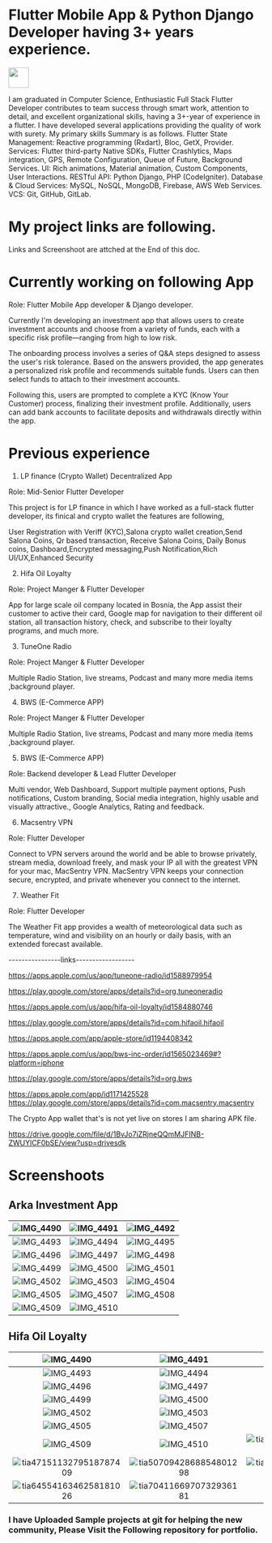 # Flutter Mobile App & Python Django Developer having 3+ years experience.

<tr >
    <td ><img src="https://user-images.githubusercontent.com/57150383/117805216-26172900-b272-11eb-9b9d-2be969789a55.png" width="40" height="40"></td>
    
</tr>

I am graduated in Computer Science, Enthusiastic Full Stack Flutter Developer contributes to team 
success through smart work, attention to detail, and excellent organizational skills, having a 3+-year 
of experience in a flutter. I have developed several applications providing the quality of work with 
surety.
My primary skills Summary is as follows.
Flutter State Management: Reactive programming (Rxdart), Bloc, GetX, Provider.
Services: Flutter third-party Native SDKs, Flutter Crashlytics, Maps integration, GPS, 
Remote Configuration, Queue of Future, Background Services.
UI: Rich animations, Material animation, Custom Components, User Interactions.
RESTful API: Python Django, PHP (CodeIgniter).
Database & Cloud Services: MySQL, NoSQL, MongoDB, Firebase, AWS Web Services.
VCS: Git, GitHub, GitLab.

<!-- ![Rizwan's GitHub stats](https://github-readme-stats.vercel.app/api?username=rizwanch173&show_icons=true&theme=radical&hide=contribs) -->

# My project links are following.

Links and Screenshoot are attched at the End of this doc.

# Currently working on following App

Role: Flutter Mobile App developer & Django developer.

Currently I'm developing an investment app that allows users to create investment accounts and choose from a variety of funds, each with a specific risk profile—ranging from high to low risk. 

The onboarding process involves a series of Q&A steps designed to assess the user's risk tolerance. Based on the answers provided, the app generates a personalized risk profile and recommends suitable funds. Users can then select funds to attach to their investment accounts.

Following this, users are prompted to complete a KYC (Know Your Customer) process, finalizing their investment profile. Additionally, users can add bank accounts to facilitate deposits and withdrawals directly within the app.


# Previous experience

1. LP finance (Crypto Wallet) Decentralized App

Role: Mid-Senior Flutter Developer

This project is for LP finance in which I have worked as a full-stack flutter developer, its finical and crypto wallet the features are following,

User Registration with Veriff (KYC),Salona crypto wallet creation,Send Salona Coins, Qr based transaction, Receive Salona Coins, Daily Bonus coins, Dashboard,Encrypted messaging,Push Notification,Rich UI/UX,Enhanced Security

2. Hifa Oil Loyalty

Role: Project Manger & Flutter Developer 

App for large scale oil company located in Bosnia, the App assist their customer to active their card, Google map for navigation to their different oil station, all transaction history, check, and subscribe to their loyalty programs, and much more.

3. TuneOne Radio

Role: Project Manger & Flutter Developer 

Multiple Radio Station, live streams, Podcast and many more media items ,background player.

4. BWS (E-Commerce APP)

Role: Project Manger & Flutter Developer 

Multiple Radio Station, live streams, Podcast and many more media items ,background player.

5. BWS (E-Commerce APP)

Role: Backend developer & Lead Flutter Developer 

Multi vendor, Web Dashboard, Support multiple payment options, Push notifications, Custom branding, Social media integration,  highly usable and visually attractive., Google Analytics, Rating and feedback.

6. Macsentry VPN

Role: Flutter Developer 

Connect to VPN servers around the world and be able to browse privately, stream media, download freely, and mask your IP all with the greatest VPN for your mac, MacSentry VPN. MacSentry VPN keeps your connection secure, encrypted, and private whenever you connect to the internet.

7. Weather Fit

Role: Flutter Developer 

The Weather Fit app provides  a wealth of meteorological data such as temperature, wind and visibility on an hourly or daily basis, with an extended forecast available. 

----------------links------------------

https://apps.apple.com/us/app/tuneone-radio/id1588979954

https://play.google.com/store/apps/details?id=org.tuneoneradio

https://apps.apple.com/us/app/hifa-oil-loyalty/id1584880746

https://play.google.com/store/apps/details?id=com.hifaoil.hifaoil

https://apps.apple.com/app/apple-store/id1194408342 

https://apps.apple.com/us/app/bws-inc-order/id1565023469#?platform=iphone

https://play.google.com/store/apps/details?id=org.bws

https://apps.apple.com/app/id1171425528
https://play.google.com/store/apps/details?id=com.macsentry.macsentry

The Crypto App wallet that's is not yet live on stores I am sharing APK file. 

https://drive.google.com/file/d/1BvJo7iZRjneQQmMJFINB-ZWUYlCF0bSE/view?usp=drivesdk

# Screenshoots

## Arka Investment App


| ![IMG_4490](https://github.com/rizwanch173/Flutter-Social-App-UI-Kit/assets/57150383/40afc57e-a7cd-4061-80c7-c432f0d68fd8) | ![IMG_4491](https://github.com/rizwanch173/Flutter-Social-App-UI-Kit/assets/57150383/f3a63a00-30cb-4c0c-914c-2c0c3316be9e) | ![IMG_4492](https://github.com/rizwanch173/Flutter-Social-App-UI-Kit/assets/57150383/e22cd979-d3d1-4d67-8cc7-b592a2cd786e) |
|:--:|:--:|:--:|
| ![IMG_4493](https://github.com/rizwanch173/Flutter-Social-App-UI-Kit/assets/57150383/5a3dd79f-6528-4a69-8ad5-3fc3354cd488) | ![IMG_4494](https://github.com/rizwanch173/Flutter-Social-App-UI-Kit/assets/57150383/f58a75c2-82c5-4105-84ba-631bdcf09e36) | ![IMG_4495](https://github.com/rizwanch173/Flutter-Social-App-UI-Kit/assets/57150383/2365361e-a29b-47f2-908c-b4754cacc53c) |
| ![IMG_4496](https://github.com/rizwanch173/Flutter-Social-App-UI-Kit/assets/57150383/bfbff32c-580d-4a7c-baf7-5385f824f05a) | ![IMG_4497](https://github.com/rizwanch173/Flutter-Social-App-UI-Kit/assets/57150383/d4812f5a-7554-4c2a-94fe-233c78a7fd7f) | ![IMG_4498](https://github.com/rizwanch173/Flutter-Social-App-UI-Kit/assets/57150383/b7bd3fc0-c749-4c37-98d5-d3c815982883) |
| ![IMG_4499](https://github.com/rizwanch173/Flutter-Social-App-UI-Kit/assets/57150383/ef73c4c5-add6-4043-9108-6b4d0b1aaa08) | ![IMG_4500](https://github.com/rizwanch173/Flutter-Social-App-UI-Kit/assets/57150383/bbb401ae-3de2-436a-9842-32b6d5b2a21d) | ![IMG_4501](https://github.com/rizwanch173/Flutter-Social-App-UI-Kit/assets/57150383/8786c8f8-450d-4673-918b-1a1830ed4aab) |
| ![IMG_4502](https://github.com/rizwanch173/Flutter-Social-App-UI-Kit/assets/57150383/29866951-0e40-4a2f-b822-2095d78ce43e) | ![IMG_4503](https://github.com/rizwanch173/Flutter-Social-App-UI-Kit/assets/57150383/32da122f-65c2-48bc-899b-753a0d33597f) | ![IMG_4504](https://github.com/rizwanch173/Flutter-Social-App-UI-Kit/assets/57150383/455fc190-7725-4008-acb0-e689a8dc58c6) |
| ![IMG_4505](https://github.com/rizwanch173/Flutter-Social-App-UI-Kit/assets/57150383/2228430c-e054-4031-a4ad-c8b8664af6b0) | ![IMG_4507](https://github.com/rizwanch173/Flutter-Social-App-UI-Kit/assets/57150383/f644edd9-b50e-49e8-9b7d-aaed848025f9) | ![IMG_4508](https://github.com/rizwanch173/Flutter-Social-App-UI-Kit/assets/57150383/b4c662b4-8555-4e66-a147-dd9a1eb7a60f) |
| ![IMG_4509](https://github.com/rizwanch173/Flutter-Social-App-UI-Kit/assets/57150383/503aace0-125f-4063-af13-5784714267d5) | ![IMG_4510](https://github.com/rizwanch173/Flutter-Social-App-UI-Kit/assets/57150383/7c0d04a7-3a55-4bed-b474-80d757dd732f) | |

## Hifa Oil Loyalty

| ![IMG_4490](https://github.com/rizwanch173/Flutter-Social-App-UI-Kit/assets/57150383/40afc57e-a7cd-4061-80c7-c432f0d68fd8) | ![IMG_4491](https://github.com/rizwanch173/Flutter-Social-App-UI-Kit/assets/57150383/f3a63a00-30cb-4c0c-914c-2c0c3316be9e) | ![IMG_4492](https://github.com/rizwanch173/Flutter-Social-App-UI-Kit/assets/57150383/e22cd979-d3d1-4d67-8cc7-b592a2cd786e) |
|:--:|:--:|:--:|
| ![IMG_4493](https://github.com/rizwanch173/Flutter-Social-App-UI-Kit/assets/57150383/5a3dd79f-6528-4a69-8ad5-3fc3354cd488) | ![IMG_4494](https://github.com/rizwanch173/Flutter-Social-App-UI-Kit/assets/57150383/f58a75c2-82c5-4105-84ba-631bdcf09e36) | ![IMG_4495](https://github.com/rizwanch173/Flutter-Social-App-UI-Kit/assets/57150383/2365361e-a29b-47f2-908c-b4754cacc53c) |
| ![IMG_4496](https://github.com/rizwanch173/Flutter-Social-App-UI-Kit/assets/57150383/bfbff32c-580d-4a7c-baf7-5385f824f05a) | ![IMG_4497](https://github.com/rizwanch173/Flutter-Social-App-UI-Kit/assets/57150383/d4812f5a-7554-4c2a-94fe-233c78a7fd7f) | ![IMG_4498](https://github.com/rizwanch173/Flutter-Social-App-UI-Kit/assets/57150383/b7bd3fc0-c749-4c37-98d5-d3c815982883) |
| ![IMG_4499](https://github.com/rizwanch173/Flutter-Social-App-UI-Kit/assets/57150383/ef73c4c5-add6-4043-9108-6b4d0b1aaa08) | ![IMG_4500](https://github.com/rizwanch173/Flutter-Social-App-UI-Kit/assets/57150383/bbb401ae-3de2-436a-9842-32b6d5b2a21d) | ![IMG_4501](https://github.com/rizwanch173/Flutter-Social-App-UI-Kit/assets/57150383/8786c8f8-450d-4673-918b-1a1830ed4aab) |
| ![IMG_4502](https://github.com/rizwanch173/Flutter-Social-App-UI-Kit/assets/57150383/29866951-0e40-4a2f-b822-2095d78ce43e) | ![IMG_4503](https://github.com/rizwanch173/Flutter-Social-App-UI-Kit/assets/57150383/32da122f-65c2-48bc-899b-753a0d33597f) | ![IMG_4504](https://github.com/rizwanch173/Flutter-Social-App-UI-Kit/assets/57150383/455fc190-7725-4008-acb0-e689a8dc58c6) |
| ![IMG_4505](https://github.com/rizwanch173/Flutter-Social-App-UI-Kit/assets/57150383/2228430c-e054-4031-a4ad-c8b8664af6b0) | ![IMG_4507](https://github.com/rizwanch173/Flutter-Social-App-UI-Kit/assets/57150383/f644edd9-b50e-49e8-9b7d-aaed848025f9) | ![IMG_4508](https://github.com/rizwanch173/Flutter-Social-App-UI-Kit/assets/57150383/b4c662b4-8555-4e66-a147-dd9a1eb7a60f) |
| ![IMG_4509](https://github.com/rizwanch173/Flutter-Social-App-UI-Kit/assets/57150383/503aace0-125f-4063-af13-5784714267d5) | ![IMG_4510](https://github.com/rizwanch173/Flutter-Social-App-UI-Kit/assets/57150383/7c0d04a7-3a55-4bed-b474-80d757dd732f) | ![tia4466143455354141108](https://github.com/rizwanch173/Flutter-Social-App-UI-Kit/assets/57150383/22b25884-4164-4979-aaac-7ad4ba0e54ac) |
| ![tia4715113279518787409](https://github.com/rizwanch173/Flutter-Social-App-UI-Kit/assets/57150383/7dea144b-76fe-49ad-97f4-52b6c049030f) | ![tia5070942868854801298](https://github.com/rizwanch173/Flutter-Social-App-UI-Kit/assets/57150383/b2d832ba-7900-4ea4-b579-6bcfaad41030) | ![tia6292266475190166199](https://github.com/rizwanch173/Flutter-Social-App-UI-Kit/assets/57150383/652c136a-8c2a-49b4-bbae-3ec2d4ca64ba) |
| ![tia6455416346258181026](https://github.com/rizwanch173/Flutter-Social-App-UI-Kit/assets/57150383/f3bbcff9-90fb-4e60-8174-bdc0fb4a6a2d) | ![tia7041166970732936181](https://github.com/rizwanch173/Flutter-Social-App-UI-Kit/assets/57150383/c06a5b7d-1d18-400c-b501-98a90cdcba2f) | |







### I have Uploaded Sample projects at git for helping the new community, Please Visit the Following repository for portfolio.
<!---
rizwanch173/rizwanch173 is a ✨ special ✨ repository because its `README.md` (this file) appears on your GitHub profile.
You can click the Preview link to take a look at your changes.
--->
